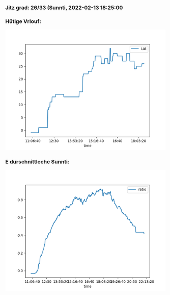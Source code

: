### Jitz grad: 26/33 (Sunnti, 2022-02-13 18:25:00

### Hütige Vrlouf:
![Graph](Today.png)

### E durschnittleche Sunnti:
![Graph](Sunnti.png)